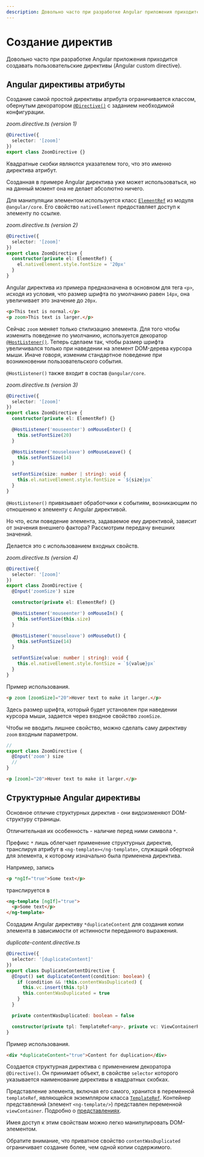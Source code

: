```yaml
---
description: Довольно часто при разработке Angular приложения приходится создавать пользовательские директивы (Angular custom directive)
---
```


# Создание директив

Довольно часто при разработке Angular приложения приходится создавать пользовательские директивы (Angular custom directive).

## Angular директивы атрибуты

Создание самой простой директивы атрибута ограничивается классом, обернутым декоратором [`@Directive()`](https://angular.io/api/core/Directive) с заданием необходимой конфигурации.

_zoom.directive.ts (version 1)_

```ts
@Directive({
  selector: '[zoom]'
})
export class ZoomDirective {}
```

Квадратные скобки являются указателем того, что это именно директива атрибут.

Созданная в примере Angular директива уже может использоваться, но на данный момент она не делает абсолютно ничего.

Для манипуляции элементом используется класс [`ElementRef`](https://angular.io/api/core/ElementRef) из модуля `@angular/core`. Его свойство `nativeElement` предоставляет доступ к элементу по ссылке.

_zoom.directive.ts (version 2)_

```ts
@Directive({
  selector: '[zoom]'
})
export class ZoomDirective {
  constructor(private el: ElementRef) {
    el.nativeElement.style.fontSize = '20px'
  }
}
```

Angular директива из примера предназначена в основном для тега `<p>`, исходя из условия, что размер шрифта по умолчанию равен `14px`, она увеличивает это значение до `20px`.

```html
<p>This text is normal.</p>
<p zoom>This text is larger.</p>
```

Сейчас `zoom` меняет только стилизацию элемента. Для того чтобы изменить поведение по умолчанию, используется декоратор [`@HostListener()`](https://angular.io/api/core/HostListener). Теперь сделаем так, чтобы размер шрифта увеличивался только при наведении на элемент DOM-дерева курсора мыши. Иначе говоря, изменим стандартное поведение при возникновении пользовательского события.

`@HostListener()` также входит в состав `@angular/core`.

_zoom.directive.ts (version 3)_

```ts
@Directive({
  selector: '[zoom]'
})
export class ZoomDirective {
  constructor(private el: ElementRef) {}

  @HostListener('mouseenter') onMouseEnter() {
    this.setFontSize(20)
  }

  @HostListener('mouseleave') onMouseLeave() {
    this.setFontSize(14)
  }

  setFontSize(size: number | string): void {
    this.el.nativeElement.style.fontSize = `${size}px`
  }
}
```

`@HostListener()` привязывает обработчики к событиям, возникающим по отношению к элементу с Angular директивой.

Но что, если поведение элемента, задаваемое ему директивой, зависит от значения внешнего фактора? Рассмотрим передачу внешних значений.

Делается это с использованием входных свойств.

_zoom.directive.ts (version 4)_

```ts
@Directive({
  selector: '[zoom]'
})
export class ZoomDirective {
  @Input('zoomSize') size

  constructor(private el: ElementRef) {}

  @HostListener('mouseenter') onMouseIn() {
    this.setFontSize(this.size)
  }

  @HostListener('mouseleave') onMouseOut() {
    this.setFontSize(14)
  }

  setFontSize(value: number | string): void {
    this.el.nativeElement.style.fontSize = `${value}px`
  }
}
```

Пример использования.

```html
<p zoom [zoomSize]="20">Hover text to make it larger.</p>
```

Здесь размер шрифта, который будет установлен при наведении курсора мыши, задается через входное свойство `zoomSize`.

Чтобы не вводить лишнее свойство, можно сделать саму директиву `zoom` входным параметром.

```ts
//
export class ZoomDirective {
  @Input('zoom') size
  //
}
```

```html
<p [zoom]="20">Hover text to make it larger.</p>
```

## Структурные Angular директивы

Основное отличие структурных директив - они видоизменяют DOM-структуру страницы.

Отличительная их особенность - наличие перед ними символа `*`.

Префикс `*` лишь облегчает применение структурных директив, транслируя атрибут в `<ng-template></ng-template>`, служащий оберткой для элемента, к которому изначально была применена директива.

Например, запись

```html
<p *ngIf="true">Some text</p>
```

транслируется в

```html
<ng-template [ngIf]="true">
  <p>Some text</p>
</ng-template>
```

Создадим Angular директиву `*duplicateContent` для создания копии элемента в зависимости от истинности переданного выражения.

_duplicate-content.directive.ts_

```ts
@Directive({
  selector: '[duplicateContent]'
})
export class DuplicateContentDirective {
  @Input() set duplicateContent(condition: boolean) {
    if (condition && !this.contentWasDuplicated) {
      this.vc.insert(this.tpl)
      this.contentWasDuplicated = true
    }
  }

  private contentWasDuplicated: boolean = false

  constructor(private tpl: TemplateRef<any>, private vc: ViewContainerRef) {}
}
```

Пример использования.

```html
<div *duplicateContent="true">Content for duplication</div>
```

Создается структурная директива с применением декоратора `@Directive()`. Он принимает объект, в свойстве `selector` которого указывается наименование директивы в квадратных скобках.

Представление элемента, включая его самого, хранится в переменной `templateRef`, являющейся экземпляром класса [`TemplateRef`](https://angular.io/api/core/TemplateRef). Контейнер представлений (элемент `<ng-template/>`) представлен переменной `viewContainer`. Подробно о [представлениях](angular-view.md).

Имея доступ к этим свойствам можно легко манипулировать DOM-элементом.

Обратите внимание, что приватное свойство `contentWasDuplicated` ограничивает создание более, чем одной копии содержимого.

